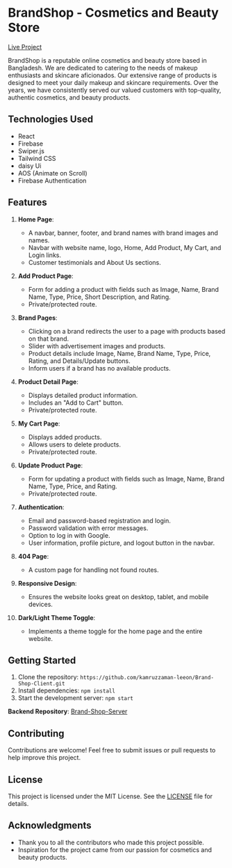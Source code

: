 # BrandShop - Cosmetics and Beauty Store

[Live Project](https://brand-shop-9fa5e.web.app)


BrandShop is a reputable online cosmetics and beauty store based in Bangladesh. We are dedicated to catering to the needs of makeup enthusiasts and skincare aficionados. Our extensive range of products is designed to meet your daily makeup and skincare requirements. Over the years, we have consistently served our valued customers with top-quality, authentic cosmetics, and beauty products.

## Technologies Used

- React
- Firebase
- Swiper.js
- Tailwind CSS
- daisy Ui
- AOS (Animate on Scroll)
- Firebase Authentication


## Features

1. **Home Page**:
   - A navbar, banner, footer, and brand names with brand images and names.
   - Navbar with website name, logo, Home, Add Product, My Cart, and Login links.
   - Customer testimonials and About Us sections.

2. **Add Product Page**:
   - Form for adding a product with fields such as Image, Name, Brand Name, Type, Price, Short Description, and Rating.
   - Private/protected route.

3. **Brand Pages**:
   - Clicking on a brand redirects the user to a page with products based on that brand.
   - Slider with advertisement images and products.
   - Product details include Image, Name, Brand Name, Type, Price, Rating, and Details/Update buttons.
   - Inform users if a brand has no available products.

4. **Product Detail Page**:
   - Displays detailed product information.
   - Includes an "Add to Cart" button.
   - Private/protected route.

5. **My Cart Page**:
   - Displays added products.
   - Allows users to delete products.
   - Private/protected route.

6. **Update Product Page**:
   - Form for updating a product with fields such as Image, Name, Brand Name, Type, Price, and Rating.
   - Private/protected route.

7. **Authentication**:
   - Email and password-based registration and login.
   - Password validation with error messages.
   - Option to log in with Google.
   - User information, profile picture, and logout button in the navbar.

8. **404 Page**:
   - A custom page for handling not found routes.

9. **Responsive Design**:
   - Ensures the website looks great on desktop, tablet, and mobile devices.

10. **Dark/Light Theme Toggle**:
    - Implements a theme toggle for the home page and the entire website.

## Getting Started

1. Clone the repository: `https://github.com/kamruzzaman-leeon/Brand-Shop-Client.git`
2. Install dependencies: `npm install`
3. Start the development server: `npm start`

**Backend Repository**: [Brand-Shop-Server](https://github.com/kamruzzaman-leeon/Brand-Shop-Server.git)


## Contributing

Contributions are welcome! Feel free to submit issues or pull requests to help improve this project.

## License

This project is licensed under the MIT License. See the [LICENSE](LICENSE) file for details.

## Acknowledgments

- Thank you to all the contributors who made this project possible.
- Inspiration for the project came from our passion for cosmetics and beauty products.